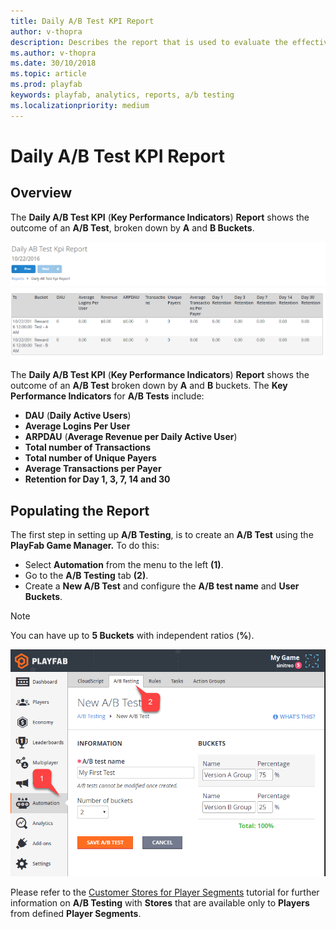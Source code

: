 ```yaml
---
title: Daily A/B Test KPI Report
author: v-thopra
description: Describes the report that is used to evaluate the effectiveness of your A/B Test experiments.
ms.author: v-thopra
ms.date: 30/10/2018
ms.topic: article
ms.prod: playfab
keywords: playfab, analytics, reports, a/b testing
ms.localizationpriority: medium
---
```


# Daily A/B Test KPI Report

## Overview

The **Daily A/B Test KPI** (**Key Performance Indicators**) **Report** shows the outcome of an **A/B Test**, broken down by **A** and **B Buckets**.

![Daily A/B Test KPI Report Table](media/tutorials/daily-ab-test-kpi-report-table.png)

The **Daily A/B Test KPI** (**Key Performance Indicators**) **Report** shows the outcome of an **A/B Test** broken down by **A** and **B** buckets. The **Key Performance Indicators** for **A/B Tests** include:

- **DAU** (**Daily Active Users**)
- **Average Logins Per User**
- **ARPDAU** (**Average Revenue per Daily Active User**)
- **Total number of Transactions**
- **Total number of Unique Payers**
- **Average Transactions per Payer**
- **Retention for Day 1, 3, 7, 14 and 30**

## Populating the Report

The first step in setting up **A/B Testing**, is to create an **A/B Test** using the **PlayFab Game Manager.** To do this:

- Select **Automation** from the menu to the left **(1)**.
- Go to the **A/B Testing** tab **(2)**.
- Create a **New A/B Test** and configure the **A/B test name** and **User Buckets**.
 
> [!NOTE]
> You can have up to **5 Buckets** with independent ratios (**%**).

![Game-Manager - Automation - AB Testing - New AB Test](media/tutorials/game-manager-automation-ab-testing-new-ab-test.png)

Please refer to the [Customer Stores for Player Segments](../../commerce/stores/custom-stores-for-player-segments.md) tutorial for further information on **A/B Testing** with **Stores** that are available only to **Players** from defined **Player Segments**.
